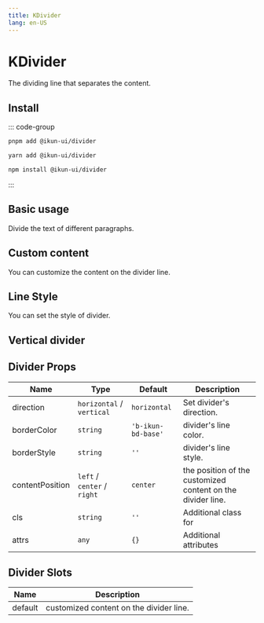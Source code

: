 ```yaml
---
title: KDivider
lang: en-US
---
```


# KDivider

The dividing line that separates the content.

## Install

::: code-group

```bash [pnpm]
pnpm add @ikun-ui/divider
```

```bash [yarn]
yarn add @ikun-ui/divider
```

```bash [npm]
npm install @ikun-ui/divider
```

:::

## Basic usage

Divide the text of different paragraphs.

<demo src="divider/basic.svelte" github="Divider"></demo>

## Custom content

You can customize the content on the divider line.

<demo src="divider/custom-content.svelte" github="Divider"></demo>

## Line Style

You can set the style of divider.

<demo src="divider/line-style.svelte" github="Divider"></demo>

## Vertical divider

<demo src="divider/vertical-divider.svelte" github="Divider"></demo>

## Divider Props

| Name            | Type                        | Default            | Description                                                 |
| --------------- | --------------------------- | ------------------ | ----------------------------------------------------------- |
| direction       | `horizontal` / `vertical`   | `horizontal`       | Set divider's direction.                                    |
| borderColor     | `string`                    | `'b-ikun-bd-base'` | divider's line color.                                       |
| borderStyle     | `string`                    | `''`               | divider's line style.                                       |
| contentPosition | `left` / `center` / `right` | `center`           | the position of the customized content on the divider line. |
| cls             | `string`                    | `''`               | Additional class for                                        |
| attrs           | `any`                       | `{}`               | Additional attributes                                       |

## Divider Slots

| Name    | Description                             |
| ------- | --------------------------------------- |
| default | customized content on the divider line. |
